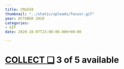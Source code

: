 ```yaml
---
title: CMa558
thumbnail: "../static/uploads/focusr.gif"
year: OCTOBER 2020
categories:
- GIF
date: 2020-10-07T23:00:00.000+00:00

---
```

# [COLLECT ❑](https://app.rarible.com/token/0xd07dc4262bcdbf85190c01c996b4c06a461d2430:32203:0xa1acaddd259649d470b42c95738e5e89c8d8a233 "CMa558") 3 of 5 available